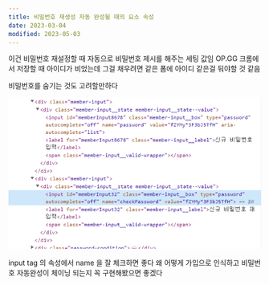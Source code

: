 ```yaml
---
title: 비밀번호 재생성 자동 완성될 때의 요소 속성
date: 2023-03-04
modified: 2023-05-03
---
```


이건 비밀번호 재설정할 때
자동으로 비밀번호 제시를 해주는 세팅 값임
OP.GG
크롬에서 저장할 때 아이디가 비었는데
그걸 채우려면 같은 폼에 아이디 같은걸 둬야할 것 같음

비밀번호를 숨기는 것도 고려할만하다

![](file/무제%20파일.png)

input tag 의 속성에서 name 을 잘 체크하면 좋다
왜 어떻게 가입으로 인식하고 비밀번호 자동완성이 체이닝 되는지 꼭 구현해봤으면 좋겠다
